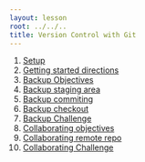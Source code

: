 ```yaml
---
layout: lesson
root: ../../..
title: Version Control with Git
---
```


<div class="toc" markdown="1">

1. [Setup](setup.html)
1. [Getting started directions](00-gettingStarted.html)
1. [Backup Objectives](01-backup-objectives.html)
1. [Backup staging area](01-backup-staging.html)
1. [Backup commiting](01-backup-committing.html)
1. [Backup checkout](01-backup-checkout.html)
1. [Backup Challenge](01-backup-challenge.html)
1. [Collaborating objectives](02-collab-objectives.html)
1. [Collaborating remote repo](02-collab-remoteRepo.html)
1. [Collaborating Challenge](02-collab-challenge.html)

</div>
